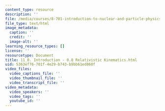 ```yaml
---
content_type: resource
description: ''
file: /media/courses/8-701-introduction-to-nuclear-and-particle-physics-fall-2020/11_0-introduction-08-relativistic-kinematics.html
file_type: text/html
image_metadata:
  caption: ''
  credit: ''
  image-alt: ''
learning_resource_types: []
license: ''
resourcetype: Document
title: 11_0. Introduction - 0.8 Relativistic Kinematics.html
uid: 5363ef76-701f-4e29-b743-b9bb61ed860f
video_files:
  video_captions_file: ''
  video_thumbnail_file: ''
  video_transcript_file: ''
video_metadata:
  video_speakers: ''
  video_tags: ''
  youtube_id: ''
---
```

